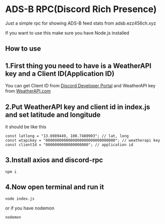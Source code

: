 # ADS-B RPC(Discord Rich Presence)

Just a simple rpc for showing ADS-B feed stats from adsb.ezz456ch.xyz

If you want to use this make sure you have Node.js installed

## How to use

## 1.First thing you need to have is a WeatherAPI key and a Client ID(Application ID)
You can get Client ID from [Discord Developer Portal](https://discord.com/developers/applications)
and WeatherAPI key from [WeatherAPI.com](https://www.weatherapi.com)

## 2.Put WeatherAPI key and client id in index.js and set latitude and longitude

it should be like this

```
const latlong = "13.6989449, 100.7480903"; // lat, long
const wtapikey = "0000000000000000000000000000000"; // weatherapi key
const clientId = "0000000000000000000"; // application id
```

## 3.Install axios and discord-rpc

```
npm i
```

## 4.Now open terminal and run it

```
node index.js
```

or if you have nodemon

```
nodemon
```